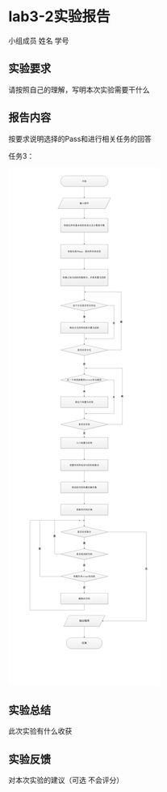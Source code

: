 # lab3-2实验报告

小组成员 姓名 学号

## 实验要求

请按照自己的理解，写明本次实验需要干什么

## 报告内容 

按要求说明选择的Pass和进行相关任务的回答

任务3：

![1](./picture/2.png)

## 实验总结

此次实验有什么收获

## 实验反馈

对本次实验的建议（可选 不会评分）
